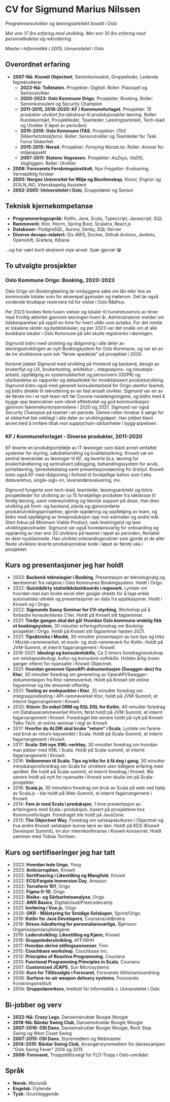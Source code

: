 # CV for Sigmund Marius Nilssen

_Programvareutvikler og løsningsarkitekt bosatt i Oslo_

_Mer enn 17 års erfaring med utvikling. Mer enn 10 års erfaring med personalledelse og rekruttering._

_Master i Informatikk i 2005, Universitetet i Oslo_ <br>

## Overordnet erfaring
 - **2007-Nå: Knowit Objectnet**, Seniorkonsulent, Gruppeleder, Ledende fagrekrutterer
     - **2023-Nå: Tolletaten.** Prosjekter: Digitoll. Roller: Plasssjef og Seniorutvikler
     - **2020-2023: Oslo Kommune Origo.** Prosjekter: Booking. Roller: Seniorkonsulent og Security Champion
     - **2011-2015, 2016-2020: KF / Kommuneforlaget.** Prosjekter: _15 produkter utviklet fra idéskisse til produksjonsklar løsning._ Roller: Kundekontakt, Prosjektleder, Teamleder, Løsningsarkitekt, Tech-lead og Utvikler (I løpet av perioden)
     - **2015-2016: Oslo Kommune ITAS.** Prosjekter: _ITAS Sikkerhetstaskforce._ Roller: Seniorutvikler og Teamleder for Task Force Sikkerhet
     - **2015-2015: Norad.** Prosjekter: _Fornying Norad.no._ Roller: Ansvar for miljøoppsett
     - **2007-2011: Statens Vegvesen.** Prosjekter: _Au2sys, VaDIS, Vegloggen._ Roller: Utvikler
 - **2006: Forsvarets Forskningsinstitutt**, _Nye Fregatter: Evaluering_, Vernepliktig forsker
 - **2005: Norges Universitet for Miljø og Biovitenskap**, _Konor, Engnor og SOILN\_NO_, Vitenskapelig Assistent
 - **2002-2005: Universitetet i Oslo**, Gruppelærer og Sensor

## Teknisk kjernekompetanse
 - **Programmeringsspråk:** Kotlin, Java, Scala, Typescript, Javascript, SQL
 - **Rammeverk:** Ktor, Ktorm, Spring Boot, Scalatra, React.js
 - **Databaser:** PostgreSQL, Aurora, Derby, SQL-Server
 - **Diverse devops-relatert:** Div AWS, Docker, Github Actions, Jenkins, Openshift, Grafana, Kibana
 
...og har vært borti ekstremt mye annet. Spør gjerne! 😁

## To utvalgte prosjekter

### Oslo Kommune Origo: Booking, 2020-2023
Oslo Origo sin Bookingløsning lar innbyggere søke om lån eller leie av kommunale lokaler som for eksempel gymsaler og møterom. Det lar også vordende brudepar reservere tid for vielse i Oslo Rådhus.

Per 2023 bookes flere tusen vielser og lokaler til hundretusenvis av timer med frivillig aktivitet gjennom løsningen hvert år. Administratorer melder om tidsbesparelser på opptil en time for hvert utlån som avtales. For det meste er lokalene skoler og bydelslokaler, og per 2023 var det snakk om at alle bookbare lokaler i Oslo Kommune på sikt skulle registreres i løsningen.

Sigmund bidro med utvikling og rådgivning i alle deler av løsningsutviklingen av nytt Bookingsystem for Oslo Kommune, og var en av de tre utviklerene som tok "første spadetak" på prosjektet i 2020.

Konkret jobbet Sigmund med utvikling på frontend og backend, design av brukerflyt og UX, brukertesting, arkitektur-, integrasjons- og cloudops-arbeid, oppfølging av systemsikkerhet og personvern (GDPR) og utarbeidelse av rapporter og datauttrekk for innsiktsbasert produktutvikling. Sigmund bidro også med generelt konsulentarbeid for Origo utenfor teamet, og bidro direkte til rekruttering av en fast ansatt utvikler. Sigmund var en av de første inn i et nytt team rett før Corona-nedstengningene, og bidro med å bygge opp teamrutiner som sikret effektivitet og god kommunikasjon gjennom hjemmekontorperiodene i 2020 og 2021. Sigmund var også Security Champion på teamet i en periode. Denne rollen innebar å sørge for at sikkerhet ble vektlagt i alle deler av utviklingsløpet. Han jobbet blant annet med å innføre tiltak mot supplychain-sårbarheter i bygg-pipelinen.

### KF / Kommuneforlaget - Diverse produkter, 2011-2020
KF leverte en produktportefølje av IT-løsninger som blant annet omfattet systemer for styring, saksbehandling og kvalitetssikring. Knowit var en sentral leverandør av løsninger til KF, og leverte bl.a. løsning for brukerhåndtering og sentralisert pålogging, behandlingssystem for avvik, portalløsning, tjenestekatalog samt presentasjonsløsning for årshjul. Knowit bisto også KF med rådgivning i forhold til forskjellige behov som f.eks. datavarehus, single-sign-on, leverandørevaluering, mv.

Sigmund fungerte som tech-lead, teamleder, løsningsarkitekt og tidvis prosjektleder for utvikling av ca 15 forskjellige produkter fra idéskisse til ferdig løsning, samt videreutvikling og teknisk support på disse. Han drev utvikling på front- og backend, planla og gjennomførte produktutviklingsprosjekter, gjorde opplæring og oppfølging av team, og bidro med oppfølging av timeproduksjon opp mot estimater og andre mål. Stort fokus på Minimum Viable Product, rask leveringstid og lave utviklingskostnader. Sigmund var også hovedansvarlig for onboarding og opplæring av mer enn 20 utviklere på teamet i løpet av perioden, flertallet av dem nyutdannede. Han utviklet onboardingsrutiner som gjorde at de aller fleste utviklere leverte produksjonsklar kode i løpet av første uka i prosjektet.

## Kurs og presentasjoner jeg har holdt
 - 2023: **Backend-teknologier i Booking**, Presentasjon av teknologivalg og lærdommer fra valgene i Oslo Kommunes Bookingsystem. Holdt i Origo.
 - 2022: **Quick&dirty statistikkdashboards i regneark**, Lyntale om hvordan man kan bruke excel eller google sheets for å lage enkle automatiske uttrekk og presentasjoner av data fra applikasjoner. Holdt i Knowit og i Origo.
 - 2022: **Sigmunds Sassy Seminar for CV-styrking**, Workshop på å forbedre konsulentenes CVer. Holdt på Knowit sitt fagseminar.
 - 2021: **Tredje gangen skal det gå! Hvordan Oslo kommune endelig fikk et bookingsystem**, 30 minutter erfaringsforedrag om Booking-prosjektet i Origo. Holdt på Knowit sitt fagseminar høsten 2021.
 - 2021: **Tips&tricks i Mockk**, 30 minutter presentasjon av lure tips og triks i Mockk-rammeverket, et mock- og stub-rammeverk for Kotlin. Holdt på JVM-Summit, et internt fagarrangement i Knowit.
 - 2016-2021: **Ideologi og konsulentskills**, Ca 2 timers foredrag/workshop om selskapsideologi, kultur og konsulent-softskills. Holdes årlig (noen ganger oftere) for nyansatte i Knowit Objectnet.
 - 2021: **Hvordan generere OpenAPI-dokumentasjon (Swagger-doc) fra Ktor**, 30 minutter foredrag om generering av OpenAPI/Swagger-dokumentasjon fra Ktor-rammeverket. Holdt på Knowit sitt online fagseminar og ble streamet offentlig.
 - 2021: **Testing av endepunkter i Ktor**, 35 minutter foredrag om integrasjonstesting i API-rammeverket Ktor, holdt på JVM-Summit, et internt fagarrangement i Knowit.
 - 2020: **Ktorm: En enkel ORM og SQL DSL for Kotlin**, 40 minutter foredrag om Databaserammeverket Ktorm, først holdt på JVM-Summit, et internt fagarrangement i Knowit. Foredraget ble senere holdt på nytt på Knowit Talks Tech, et online seminar i regi av Knowit.
 - 2017: **Hvorfor du ALDRI skal bruke "return" i Scala**, Lyntale om farene ved bruk av return-keywordet i Scala. Holdt på Scala-Summit, et internt fagarrangement i Knowit.
 - 2017: **Scala: Ditt nye XML-verktøy**, 30 minutter foredrag om hvordan man jobber med XML i Scala. Holdt på Scala-summit, et internt fagarrangement i Knowit.
 - 2016: **Velkommen til Scala: Tips og triks for å få deg i gang**, 30 minutter introduksjonsforedrag om Scala for utviklere uten tidligere erfaring med språket. Ble holdt på Scala-summit, et internt foredrag i Knowit. Ble senere holdt på nytt for nyansatte i Knowit som skulle inn på Scala-prosjekter.
 - 2016: **Scala.js**, 30 minutters foredrag om bruk av Scala på web ved hjelp av Scala.js - ble holdt på Web-Summit, et internt fagarrangement i Knowit.
 - 2014: **Fem år med Scala i produksjon**, 1 time presentasjon av erfaringene med Scala i produksjon, basert på prosjektene hos Kommuneforlaget. Foredraget ble holdt på JavaZone.
 - 2013: **The Objectnet Way**, Foredrag om selskapskulturen i Objectnet og hva andre Knowit-selskaper kunne lære av den. Holdt på KDS (Knowit Developer Summit), en stor internkonferanse i Knowit-konsernet. Holdt sammen med Tobias Torrisen.

## Kurs og sertifiseringer jeg har tatt
 - 2023: **Hvordan lede Unge**, Yong
 - 2023: **Anticorruption**, Knowit
 - 2022: **Sertifisering i Likestilling og Mangfold**, Knowit
 - 2022: **ECS/Fargate Immersion Day**, Amazon
 - 2022: **Terraform 101**, Origo
 - 2022: **Figma 0-10**, Origo
 - 2022: **Risiko- og Sårbarhetsanalyse**, Origo
 - 2022: **AWS Basics**, Digitalcloud/Freecodecamp
 - 2021: **Innføring i Vue.js**, Origo
 - 2020: **OKR - Målstyring for Smidige Selskaper**, Sprint/Origo
 - 2019: **Kotlin for Java Developers**, Coursera/Jetbrains
 - 2019: **Stress-håndtering for personalansvarlige**, Bjørnson Organisasjonspsykologene
 - 2019: **Lederutvikling: Likestilling og Kjønn**, Knowit
 - 2018: **Gruppelederutvikling**, AFF/NHH
 - 2017: **Hvordan skrive stillingsannonser**, Finn
 - 2015: **Couchbase workshop**, Couchbase Inc.
 - 2013: **Principles of Reactive Programming**, Coursera
 - 2013: **Functonal Programming Principles in Scala**, Coursera
 - 2007: **Customized JCAPS**, Sun Microsystems
 - 2006: **Kurs for Tillitsvalgte i Forsvaret**, Forsvarets tillitsmannsordning
 - 2006: **Surface-to-air weapon delivery systems**, Forsvarets Forskningsinstitutt
 - 2004: **Gruppelærerkurs**, Institutt for Informatikk v. Universitetet i Oslo

## Bi-jobber og verv
 - **2022-Nå: Crazy Legs**, Danseinstruktør Boogie Woogie
 - **2019-Nå: Bårdar Swing Club**, Danseinstruktør Boogie Woogie
 - **2007-2016: OSI Dans**, Danseinstruktør Boogie Woogie, Rock Step Swing og West Coast Swing
 - **2007-2015: OSI Dans**, Styremedlem og Webmaster
 - **2014-2015: Bårdar Swing Club**, Arrangørstyremedlem for dansecampen "Oslo Swing Fever" 2014 og 2015
 - **2006: Forsvaret**, Troppstillitsvalgt for FLO-Tropp i Oslo-området

## Språk
 - **Norsk:** Morsmål
 - **Engelsk:** Flytende
 - **Tysk:** Grunnleggende


